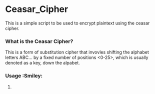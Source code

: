 # Ceasar_Cipher

This is a simple script to be used to encrypt plaintext using the ceasar cipher.

### What is the Ceasar Cipher?

This is a form of substitution cipher that invovles shifting the alphabet letters ABC... by a fixed number of positions <0-25>, which is usually denoted as a key, down the alpabet.

### Usage :Smiley:

  1. 
